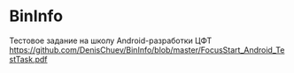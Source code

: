 # BinInfo

Тестовое задание на школу Android-разработки ЦФТ
https://github.com/DenisChuev/BinInfo/blob/master/FocusStart_Android_TestTask.pdf
